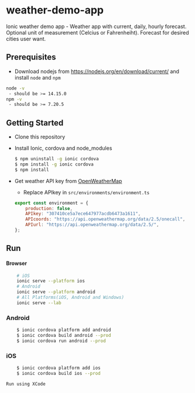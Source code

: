 # weather-demo-app

Ionic weather demo app - Weather app with current, daily, hourly forecast. Optional unit of measurement (Celcius or Fahrenheiht). Forecast for desired cities user want.

## Prerequisites

-   Download nodejs from https://nodejs.org/en/download/current/ and install `node` and `npm`

```bash
node -v
 - should be >= 14.15.0
npm -v
 - should be >= 7.20.5
```

## Getting Started

-   Clone this repository

-   Install Ionic, cordova and node_modules

    ```bash
    $ npm uninstall -g ionic cordova
    $ npm install -g ionic cordova
    $ npm install
    ```

-   Get weather API key from [OpenWeatherMap](https://openweathermap.org)
    -   Replace APIkey in `src/environments/environment.ts`
    ```js
    export const environment = {
        production: false,
        APIkey: "307410ce5a7ece647977acdb6473a1611",
        APIcoords: "https://api.openweathermap.org/data/2.5/onecall",
        APIurl: "https://api.openweathermap.org/data/2.5/",
    };
    ```

## Run

#### Browser

```bash
    # iOS
    ionic serve --platform ios
    # Android
    ionic serve --platform android
    # All Platforms(iOS, Android and Windows)
    ionic serve --lab
```

### Android

```bash
    $ ionic cordova platform add android
    $ ionic cordova build android --prod
    $ ionic cordova run android --prod
```

### iOS

```bash
    $ ionic cordova platform add ios
    $ ionic cordova build ios --prod
```

    Run using XCode
